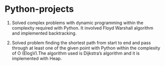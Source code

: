 # Python-projects

1) Solved complex problems with dynamic programming within the complexity required with Python. It involved Floyd Warshall algorithm and implemented backtracking.

2) Solved problem finding the shortest path from start to end and pass through at least one of the given point with Python within the complexity of O (ElogV).The        algorithm used is Dijkstra’s algorithm and it is implemented with Heap.
